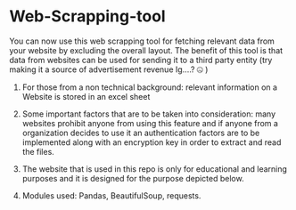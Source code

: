 ﻿# Web-Scrapping-tool

You can now use this web scrapping tool for fetching relevant data from your website by excluding the overall layout. The benefit of this tool is that data from websites can be used for sending it to a third party entity (try making it a source of advertisement revenue Ig....? 🤐 )

1. For those from a non technical background: relevant information on a Website is stored in an excel sheet

2. Some important factors that are to be taken into consideration: many websites prohibit anyone from using this feature and if anyone from a organization decides to use it an authentication factors are to be implemented along with an encryption key in order to extract and read the files.

3. The website that is used in this repo is only for educational and learning purposes and it is designed for the purpose depicted below.

4. Modules used: Pandas, BeautifulSoup, requests. 
